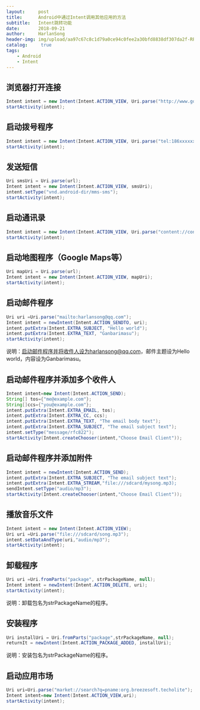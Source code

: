 ```yaml
---
layout:     post
title:      Android中通过Intent调用其他应用的方法
subtitle:   Intent跳转功能
date:       2018-09-21
author:     HarlanSong
header-img: img/upload/aa97c67c8c1d79a0ce94c0fee2a30bfd8838df307da2f-RPC97X.jpg
catalog: 	 true
tags:
    - Android
    - Intent
---
```


## 浏览器打开连接

```java
Intent intent = new Intent(Intent.ACTION_VIEW, Uri.parse("http://www.google.com"));  
startActivity(intent);
```
 

## 启动拨号程序
```java
Intent intent = new Intent(Intent.ACTION_VIEW, Uri.parse("tel:186xxxxxxxx"));
startActivity(intent);
```

## 发送短信

```java
Uri smsUri = Uri.parse(url);
Intent intent = new Intent(Intent.ACTION_VIEW, smsUri);
intent.setType("vnd.android-dir/mms-sms");
startActivity(intent);
```

## 启动通讯录

```java
Intent intent = new Intent(Intent.ACTION_VIEW, Uri.parse("content://contacts/people/1"));
startActivity(intent);
```

## 启动地图程序（Google Maps等）
```java
Uri mapUri = Uri.parse(url);
Intent intent = new Intent(Intent.ACTION_VIEW, mapUri);
startActivity(intent);
```

## 启动邮件程序

```java
Uri uri =Uri.parse("mailto:harlansong@qq.com");
Intent intent = newIntent(Intent.ACTION_SENDTO, uri);
intent.putExtra(Intent.EXTRA_SUBJECT, "Hello world");
intent.putExtra(Intent.EXTRA_TEXT, "Ganbarimasu");
startActivity(intent);
```
说明：启动邮件程序并将收件人设为harlansong@qq.com，邮件主题设为Hello world，内容设为Ganbarimasu。

## 启动邮件程序并添加多个收件人

```java
Intent intent=new Intent(Intent.ACTION_SEND);     
String[] tos={"me@example.com"};     
String[]ccs={"you@example.com"};     
intent.putExtra(Intent.EXTRA_EMAIL, tos);     
intent.putExtra(Intent.EXTRA_CC, ccs);     
intent.putExtra(Intent.EXTRA_TEXT, "The email body text");     
intent.putExtra(Intent.EXTRA_SUBJECT, "The email subject text");     
intent.setType("message/rfc822");     
startActivity(Intent.createChooser(intent,"Choose Email Client"));
```

## 启动邮件程序并添加附件

```java
Intent intent = newIntent(Intent.ACTION_SEND);   
intent.putExtra(Intent.EXTRA_SUBJECT, "The email subject text");    
intent.putExtra(Intent.EXTRA_STREAM,"file:///sdcard/mysong.mp3);   
sendIntent.setType("audio/mp3");   
startActivity(Intent.createChooser(intent,"Choose Email Client"));
```

## 播放音乐文件

```java
Intent intent = new Intent(Intent.ACTION_VIEW);
Uri uri =Uri.parse("file:///sdcard/song.mp3");
intent.setDataAndType(uri,"audio/mp3");
startActivity(intent);
```
 

## 卸载程序

```java
Uri uri =Uri.fromParts("package", strPackageName, null);   
Intent intent = newIntent(Intent.ACTION_DELETE, uri);   
startActivity(intent);
```
说明：卸载包名为strPackageName的程序。

 
## 安装程序

```java
Uri installUri = Uri.fromParts("package",strPackageName, null);
returnIt = newIntent(Intent.ACTION_PACKAGE_ADDED, installUri);
```
 说明：安装包名为strPackageName的程序。

## 启动应用市场

```java
Uri uri=Uri.parse("market://search?q=pname:org.breezesoft.techolite");
Intent intent=new Intent(Intent.ACTION_VIEW,uri);
startActivity(intent);
```